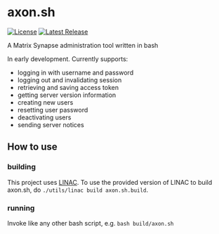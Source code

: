 # axon.sh

[![License](https://shields.thisisjoes.site/badge/dynamic/json.svg?label=license&color=red&url=https://git.thisisjoes.site/api/v1/repos/joe/axon.sh/labels/@license&query=$.description)](https://git.thisisjoes.site/joe/axon.sh/src/branch/dev/LICENSE)
[![Latest Release](https://shields.thisisjoes.site/badge/dynamic/json.svg?label=latest%20release&color=green&url=https://git.thisisjoes.site/api/v1/repos/joe/axon.sh/releases&query=$[0].tag_name)](https://git.thisisjoes.site/joe/axon.sh/releases)

A Matrix Synapse administration tool written in bash

In early development. Currently supports:
 - logging in with username and password
 - logging out and invalidating session
 - retrieving and saving access token
 - getting server version information
 - creating new users
 - resetting user password
 - deactivating users
 - sending server notices

 ## How to use
 
### building

 This project uses [LINAC](https://git.thisisjoes.site/joe/linac). To use the provided version of LINAC to build
 axon.sh, do `./utils/linac build axon.sh.build`.

### running

 Invoke like any other bash script, e.g. `bash build/axon.sh`
